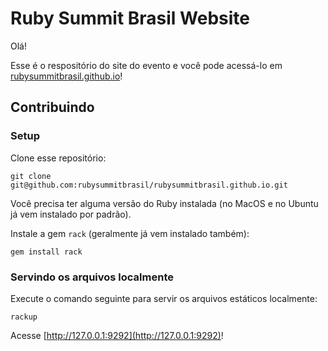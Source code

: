 # Ruby Summit Brasil Website

Olá!

Esse é o respositório do site do evento e você pode acessá-lo em [rubysummitbrasil.github.io](https://rubysummitbrasil.github.io/)!

## Contribuindo

### Setup

Clone esse repositório:

```
git clone git@github.com:rubysummitbrasil/rubysummitbrasil.github.io.git
```

Você precisa ter alguma versão do Ruby instalada (no MacOS e no Ubuntu já vem instalado por padrão).

Instale a gem `rack` (geralmente já vem instalado também):

```
gem install rack
```

### Servindo os arquivos localmente

Execute o comando seguinte para servir os arquivos estáticos localmente:

```
rackup
```

Acesse [http://127.0.0.1:9292](http://127.0.0.1:9292)!
